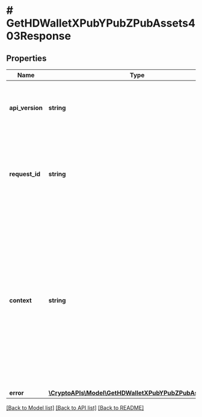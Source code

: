 # # GetHDWalletXPubYPubZPubAssets403Response

## Properties

Name | Type | Description | Notes
------------ | ------------- | ------------- | -------------
**api_version** | **string** | Specifies the version of the API that incorporates this endpoint. |
**request_id** | **string** | Defines the ID of the request. The &#x60;requestId&#x60; is generated by Crypto APIs and it&#39;s unique for every request. |
**context** | **string** | In batch situations the user can use the context to correlate responses with requests. This property is present regardless of whether the response was successful or returned as an error. &#x60;context&#x60; is specified by the user. | [optional]
**error** | [**\CryptoAPIs\Model\GetHDWalletXPubYPubZPubAssetsE403**](GetHDWalletXPubYPubZPubAssetsE403.md) |  |

[[Back to Model list]](../../README.md#models) [[Back to API list]](../../README.md#endpoints) [[Back to README]](../../README.md)
